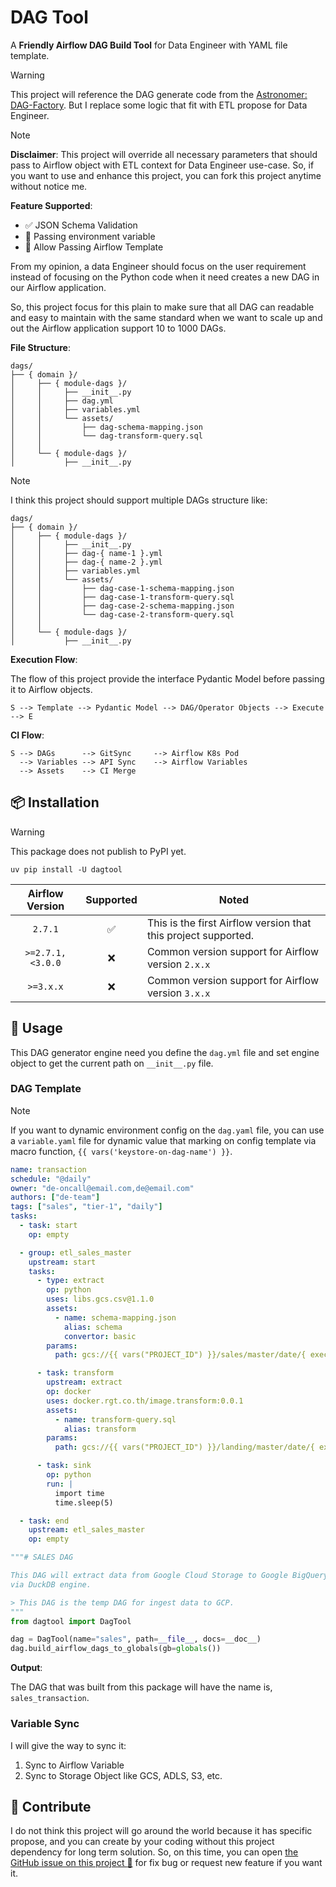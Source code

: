 # DAG Tool

A **Friendly Airflow DAG Build Tool** for Data Engineer with YAML file template.

> [!WARNING]
> This project will reference the DAG generate code from the [Astronomer: DAG-Factory](https://github.com/astronomer/dag-factory).
> But I replace some logic that fit with ETL propose for Data Engineer.

> [!NOTE]
> **Disclaimer**: This project will override all necessary parameters that should
> pass to Airflow object with ETL context for Data Engineer use-case. So, if you
> want to use and enhance this project, you can fork this project anytime without
> notice me.

**Feature Supported**:

- ✅ JSON Schema Validation
- 🔐 Passing environment variable
- 💚 Allow Passing Airflow Template

From my opinion, a data Engineer should focus on the user requirement instead of
focusing on the Python code when it need creates a new DAG in our Airflow application.

So, this project focus for this plain to make sure that all DAG can readable and easy to
maintain with the same standard when we want to scale up and out the Airflow application
support 10 to 1000 DAGs.

**File Structure**:

```text
dags/
├── { domain }/
│     ├── { module-dags }/
│     │     ├── __init__.py
│     │     ├── dag.yml
│     │     ├── variables.yml
│     │     └── assets/
│     │         ├── dag-schema-mapping.json
│     │         └── dag-transform-query.sql
│     │
│     └── { module-dags }/
│           ├── __init__.py
```

> [!NOTE]
> I think this project should support multiple DAGs structure like:
>
> ```text
> dags/
> ├── { domain }/
> │     ├── { module-dags }/
> │     │     ├── __init__.py
> │     │     ├── dag-{ name-1 }.yml
> │     │     ├── dag-{ name-2 }.yml
> │     │     ├── variables.yml
> │     │     └── assets/
> │     │         ├── dag-case-1-schema-mapping.json
> │     │         ├── dag-case-1-transform-query.sql
> │     │         ├── dag-case-2-schema-mapping.json
> │     │         └── dag-case-2-transform-query.sql
> │     │
> │     └── { module-dags }/
> │           ├── __init__.py
> ```

**Execution Flow**:

The flow of this project provide the interface Pydantic Model before
passing it to Airflow objects.

```text
S --> Template --> Pydantic Model --> DAG/Operator Objects --> Execute --> E
```

**CI Flow**:

```text
S --> DAGs      --> GitSync     --> Airflow K8s Pod
  --> Variables --> API Sync    --> Airflow Variables
  --> Assets    --> CI Merge
```

## 📦 Installation

> [!WARNING]
> This package does not publish to PyPI yet.

```shell
uv pip install -U dagtool
```

| Airflow Version  | Supported | Noted                                                          |
|:----------------:|:---------:|----------------------------------------------------------------|
|     `2.7.1`      |     ✅     | This is the first Airflow version that this project supported. |
| `>=2.7.1,<3.0.0` |     ❌     | Common version support for Airflow version `2.x.x`             |
|    `>=3.x.x`     |     ❌     | Common version support for Airflow version `3.x.x`             |

## 🎯 Usage

This DAG generator engine need you define the `dag.yml` file and set engine
object to get the current path on `__init__.py` file.

### DAG Template

> [!NOTE]
> If you want to dynamic environment config on the `dag.yaml` file, you can use a
> `variable.yaml` file for dynamic value that marking on config template via macro
> function, `{{ vars('keystore-on-dag-name') }}`.

```yaml
name: transaction
schedule: "@daily"
owner: "de-oncall@email.com,de@email.com"
authors: ["de-team"]
tags: ["sales", "tier-1", "daily"]
tasks:
  - task: start
    op: empty

  - group: etl_sales_master
    upstream: start
    tasks:
      - type: extract
        op: python
        uses: libs.gcs.csv@1.1.0
        assets:
          - name: schema-mapping.json
            alias: schema
            convertor: basic
        params:
          path: gcs://{{ vars("PROJECT_ID") }}/sales/master/date/{ exec_date:%y }

      - task: transform
        upstream: extract
        op: docker
        uses: docker.rgt.co.th/image.transform:0.0.1
        assets:
          - name: transform-query.sql
            alias: transform
        params:
          path: gcs://{{ vars("PROJECT_ID") }}/landing/master/date/{ exec_date:%y }

      - task: sink
        op: python
        run: |
          import time
          time.sleep(5)

  - task: end
    upstream: etl_sales_master
    op: empty
```

```python
"""# SALES DAG

This DAG will extract data from Google Cloud Storage to Google BigQuery LakeHouse
via DuckDB engine.

> This DAG is the temp DAG for ingest data to GCP.
"""
from dagtool import DagTool

dag = DagTool(name="sales", path=__file__, docs=__doc__)
dag.build_airflow_dags_to_globals(gb=globals())
```

**Output**:

The DAG that was built from this package will have the name is, `sales_transaction`.

### Variable Sync

I will give the way to sync it:

1. Sync to Airflow Variable
2. Sync to Storage Object like GCS, ADLS, S3, etc.

## 💬 Contribute

I do not think this project will go around the world because it has specific propose,
and you can create by your coding without this project dependency for long term
solution. So, on this time, you can open [the GitHub issue on this project :raised_hands:](https://github.com/ddeutils/dagtool/issues)
for fix bug or request new feature if you want it.
